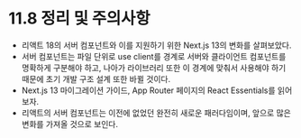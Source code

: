 # 11.8 정리 및 주의사항

- 리액트 18의 서버 컴포넌트와 이를 지원하기 위한 Next.js 13의 변화를 살펴보았다.
- 서버 컴포넌트는 파일 단위로 use client를 경계로 서버와 클라이언트 컴포넌트를 명확하게 구분해야 하고, 나아가 라이브러리 또한 이 경계에 맞춰서 사용해야 하기 때문에 초기 개발 구조 설계 또한 바뀔 것이다.
- Next.js 13 마이그레이션 가이드, App Router 페이지의 React Essentials를 읽어보자.
- 리액트의 서버 컴포넌트는 이전에 없었던 완전히 새로운 패러다임이며, 앞으로 많은 변화를 가져올 것으로 보인다.
